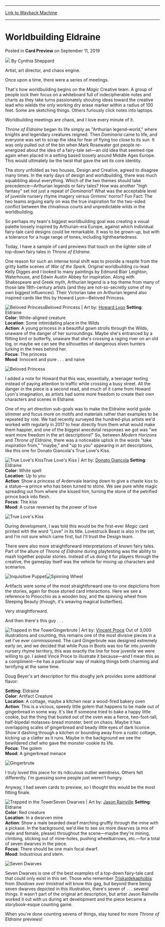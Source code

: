 
---
[Link to Wayback Machine](https://web.archive.org/web/20210429235249/https://magic.wizards.com/en/articles/archive/card-preview/worldbuilding-eldraine-2019-09-11)

[_metadata_:author]:- "Cynthia Sheppard"
[_metadata_:description]:- "The Creative team spent a lot of time finding the right tone for Throne of Eldraine, balancing horror and whimsy to bring the set to life."
[_metadata_:generator]:- "Drupal 7 (http://drupal.org)"
[_metadata_:node]:- "1472771"
[_metadata_:publish_date]:- "2019-09-11"
[_metadata_:source]:- "div-main-content"
[_metadata_:title]:- "Worldbuilding Eldraine"
[_metadata_:wayback_capture_timestamp]:- "2021-04-29 23:52:49"
[_metadata_:wayback_raw_url]:- "https://web.archive.org/web/20210429235249id_/https://magic.wizards.com/en/articles/archive/card-preview/worldbuilding-eldraine-2019-09-11"
[_metadata_:wayback_url]:- "https://magic.wizards.com/en/articles/archive/card-preview/worldbuilding-eldraine-2019-09-11"
---


Worldbuilding Eldraine
======================



 Posted in **Card Preview**
 on September 11, 2019 






![](https://media.magic.wizards.com/styles/auth_small/public/images/person/cynthia-sheppard-photo-bio.jpg)
By Cynthia Sheppard




 Artist, art director, and chaos engine. 






Once upon a time, there were a series of meetings.


That's how worldbuilding begins on the *Magic* Creative team. A group of people lock their focus on a whiteboard full of indecipherable notes and charts as they take turns passionately shouting ideas toward the creative lead who wields the only working dry erase marker within a radius of 100 feet. Some are sketching things. Others furiously click notes into laptops.


Worldbuilding meetings are chaos, and I love every minute of it.


*Throne of Eldraine* began its life simply as "Arthurian legend–world," where knights and legendary creatures reigned. Then *Dominaria* came to life, and everyone was set to scrap the idea for fear of flying too close to its sun. It was only pulled out of the bin when Mark Rosewater got people re-energized about the idea of a fairy-tale set—an old idea that seemed ripe again when placed in a setting based loosely around Middle Ages Europe. This would ultimately be the twist that gave the set its core identity.


The story unfolded as two houses, Design and Creative, agreed to disagree many times. In the early days of design and worldbuilding, there was much squabbling about everything. Which of the two themes should take precedence—Arthurian legends or fairy tales? How was another "high fantasy" set not just a repeat of *Dominaria*? What was the acceptable level of juvenile nursery rhyme imagery versus Grimms' horror? Fun Fact: The two teams arguing early on was the true inspiration for the two-sided conflict between the chivalrous courts and unpredictable wilds in the worldbuilding.


So perhaps my team's biggest worldbuilding goal was creating a visual palette loosely inspired by Arthurian-era Europe, against which individual fairy-tale card designs could be remarkable. It was to be grown-up, but with a tolerance for a huge range of tones, including lightheartedness.


Today, I have a sample of card previews that touch on the lighter side of top-down fairy tales in *Throne of Eldraine*.


One reason for such an intense tonal shift was to provide a respite from the gritty battle scenes of *War of the Spark*. Original worldbuilding co-lead Kelly Digges and I looked to many paintings by Edmund Blair Leighton, Waterhouse, and Edwin Austin Abbey for inspiration. Along with Shakespeare and Greek myth, Arthurian legend is a top theme from many of those late 19th-century artists (and they are not-so-secretly some of my own biggest influences). Their Victorian take on Arthurian legend also inspired cards like this by Howard Lyon—Beloved Princess.



![Beloved Princess](https://media.wizards.com/2019/images/daily/TFK7Spu3YM.jpg)Beloved Princess | Art by: [Howard Lyon](https://gatherer.wizards.com/Pages/Search/Default.aspx?action=advanced&output=spoiler&method=visual&artist=+%5B%22Howard%20Lyon%22%5D)
**Setting**: Eldraine  
**Color**: White-aligned creature  
**Location**: Some intimidating place in the Wilds  
**Action**: A young princess in a beautiful gown strolls through the Wilds, unaware of the danger of her surroundings. Maybe she's entranced by a flitting bird or butterfly, unaware that she's crossing a raging river on an old log, or maybe we can see the silhouettes of dangerous elven hunters lurking in the trees behind her.  
**Focus**: The princess  
**Mood**: Innocent and pure . . . and naive


![Beloved Princess](https://media.wizards.com/2019/eld/en_x8ft1vFGDU.png)


I added a note for Howard that this was, essentially, a teenager texting instead of paying attention to traffic while crossing a busy street. All the danger in the piece is a second read, and much of it came from Howard Lyon's imagination, as artists had some more freedom to create their own characters and scenes in Eldraine.


One of my art direction sub-goals was to make the Eldraine world guide slimmer and focus more on motifs and materials rather than examples to be repeated by rote. We had recently surveyed the hundred-plus artists we'd worked with regularly in 2017 to hear directly from them what would make them happier, and one of the biggest anecdotal responses we got was "we want more freedom in the art descriptions!" So, between *Modern Horizons* and *Throne of Eldraine*, there was a noticeable uptick in the words "take inspiration from," "maybe," and "up to you" appearing in art descriptions, like this one for Donato Giancola's True Love's Kiss.



![True Love's Kiss](https://media.wizards.com/2019/images/daily/xzAvaiTbCS.jpg)True Love's Kiss | Art by: [Donato Giancola](https://gatherer.wizards.com/Pages/Search/Default.aspx?action=advanced&output=spoiler&method=visual&artist=+%5B%22Donato%20Giancola%22%5D)
**Setting**: Eldraine  
**Color**: White spell  
**Location**: Up to you  
**Action**: Show a princess of Ardenvale leaning down to give a chaste kiss to a statue—a prince who has been turned to stone. We see pure white magic spreading out from where she kissed him, turning the stone of the petrified prince back into flesh.  
**Focus**: The kiss  
**Mood**: A curse reversed by the power of love


![True Love's Kiss](https://media.wizards.com/2019/eld/en_ewWGFTZJ4q.png)


During development, I was told this would be the first-ever *Magic* card printed with the word "Love" in its title. Lovestruck Beast is also in the set, and I'm not sure which came first, but I'll trust the Design team.


There were also more straightforward interpretations of known fairy tales. Part of the allure of *Throne of Eldraine* during playtesting was the ability to mash together popular stories. Instead of us doing it for players through the creative, the gameplay itself was the vehicle for mixing up characters and scenarios.


![Inquisitive Puppet](https://media.wizards.com/2019/eld/en_rbvLMCAiZE.png)![Spinning Wheel](https://media.wizards.com/2019/eld/en_34qauHXbO9.png)


Artifacts were some of the most straightforward one-to-one depictions from the stories, again for those storied card interactions. Here we see a reference to Pinocchio as a wooden boy, and the spinning wheel from Sleeping Beauty (though, it's weaving magical butterflies).


Very straightforward.


And then there's this guy . . .



![Trapped in the Tower](https://media.wizards.com/2019/images/daily/84m7ZC4qQ4.jpg)Gingerbrute | Art by: [Vincent Proce](https://gatherer.wizards.com/Pages/Search/Default.aspx?action=advanced&output=spoiler&method=visual&artist=+%5B%22Vincent%20Proce%22%5D)
Out of 3,000 illustrations and counting, this remains one of the most divisive pieces in a set I've ever commissioned. The card Gingerbrute was designed extremely early on, and we decided that while Puss in Boots was too far into juvenile nursery rhyme territory, this was exactly the line for how juvenile we were willing to go. I asked Vince Proce to illustrate it because—and I mean this as a compliment—he has a particular way of making things both charming and terrifying at the same time.


Doug Beyer's art description for this doughy jerk provides some additional flavor:


**Setting**: Eldraine  
**Color**: Artifact Creature  
**Location**: A cottage, maybe a kitchen near a wood-fired bakery oven  
**Action**: This is a vicious, speedy little golem that happens to be made out of gingerbread in some way. It's like if someone tried to bake a happy little cookie, but the thing that busted out of the oven was a fierce, two-foot-tall, half-bipedal molasses-bread monster, bent on chaos. Maybe it has overlapping scales of gingerbread and beady little eyes of dark licorice. Show it dashing through a kitchen or bounding away from a rustic cottage, kicking up a clatter as it runs. Maybe in the background we see the bewildered chef who gave the monster-cookie its life.  
**Focus**: The golem  
**Mood**: A gingerbread menace


![Gingerbrute](https://media.wizards.com/2019/eld/en_rEVUc6NIXz.png)


I truly loved this piece for its ridiculous outlier weirdness. Others felt differently. I'm guessing some people just weren't hungry.


Anyway, I had seven cards to preview, so I thought this would be the most fitting finale.



![Trapped in the Tower](https://media.wizards.com/2019/images/daily/eER0KRtuaH.jpg)Seven Dwarves | Art by: [Jason Rainville](https://gatherer.wizards.com/Pages/Search/Default.aspx?action=advanced&output=spoiler&method=visual&artist=+%5B%22Jason%20Rainville%22%5D)
**Setting**: Eldraine  
**Color**: Red creature  
**Location**: In a dwarven mine  
**Action**: Show a male bearded dwarf marching gruffly through the mine with a pickaxe. In the background, we'd like to see six more dwarves (a mix of male and female, please) throughout the scene—maybe they're mining, climbing, sticking out of mine-holes, pushing wheelbarrows, etc.—for a total of seven dwarves in the piece.  
**Focus**: There should be one main focal dwarf.  
**Mood**: Industrious and stern.


![Seven Dwarves](https://media.wizards.com/2019/eld/en_DvixXVVIUG.png)


Seven Dwarves is one of the best examples of a top-down fairy-tale card that could only exist in this set. Those who remember [Triskaidekaphobia](http://gatherer.wizards.com/Pages/Card/Details.aspx?name=Triskaidekaphobia) from *Shadows over Innistrad* will know this gag, but beyond there being seven dwarves depicted in this illustration, there's seven of . . . several things. It wasn't part of the original art description, but artist Jason Rainville worked it out with us during art development and the piece became a storybook-esque counting game.


When you're done counting sevens of things, stay tuned for more *Throne of Eldraine* previews!







